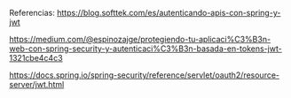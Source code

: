 

Referencias:
https://blog.softtek.com/es/autenticando-apis-con-spring-y-jwt

https://medium.com/@espinozajge/protegiendo-tu-aplicaci%C3%B3n-web-con-spring-security-y-autenticaci%C3%B3n-basada-en-tokens-jwt-1321cbe4c4c3

https://docs.spring.io/spring-security/reference/servlet/oauth2/resource-server/jwt.html
